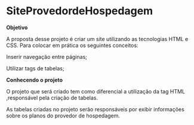 # SiteProvedordeHospedagem
**Objetivo**

A proposta desse projeto é criar um site utilizando as tecnologias HTML e CSS.
Para colocar em prática os seguintes conceitos:

Inserir navegação entre páginas;


Utilizar tags de tabelas;


**Conhecendo o projeto**

O projeto que será criado tem como diferencial a utilização da tag HTML <table>,responsável pela criação de tabelas.

As tabelas criadas no projeto serão responsáveis por exibir informações sobre os planos do provedor de hospedagem.
